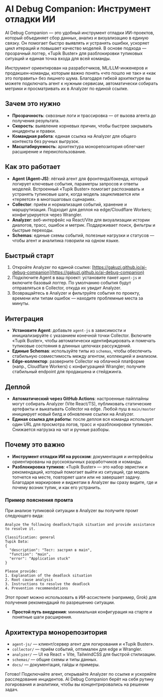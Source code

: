 # AI Debug Companion: Инструмент отладки ИИ

AI Debug Companion — это удобный инструмент отладки ИИ-проектов, который объединяет сбор данных, анализ и визуализацию в единую связку. Он помогает быстро выявлять и устранять ошибки, ускоряет цикл итераций и повышает качество моделей. В основе подхода — прозрачный логгер, «Tupik Buster» для разблокировки тупиковых ситуаций и единая точка входа для всей команды.

Инструмент ориентирован на разработчиков, ML/LLM-инженеров и продакшен-команды, которым важно понять «что пошло не так» и «как это поправить» без лишнего шума. Благодаря гибкой архитектуре вы можете подключать агент к нужным сервисам, автоматически собирать метрики и просматривать их в Analyzer по единой ссылке.

## Зачем это нужно
- **Прозрачность**: сквозные логи и трассировка — от вызова агента до получения результата.
- **Скорость**: выявление корневых причин, чтобы быстрее закрывать инциденты и правки.
- **Командная работа**: единая ссылка на Analyzer для общего контекста без ручных выгрузок.
- **Масштабируемость**: архитектура монорепозитория облегчает расширение и переиспользование.

## Как это работает
- **Agent (Agent-JS)**: лёгкий агент для фронтенда/бэкенда, который логирует ключевые события, параметры запросов и ответы моделей. Встроенный «Tupik Buster» помогает распознавать и устранять тупиковые шаги, когда модель зацикливается или «теряется» в многошаговых сценариях.
- **Collector**: приём и нормализация событий, хранение и маршрутизация. Подходит для деплоя на edge/Cloudflare Workers; конфигурируется через Wrangler.
- **Analyzer**: веб-интерфейс на React/Vite для визуализации истории диалогов, трасс, ошибок и метрик. Поддерживает поиск, фильтры и быстрые переходы.
- **Schemas**: единые схемы событий, полезные нагрузки и статусов — чтобы агент и аналитика говорили на одном языке.

## Быстрый старт
1. Откройте Analyzer по единой ссылке: [https://gakuzi.github.io/ai-debug-companion](https://gakuzi.github.io/ai-debug-companion)
2. Подключите Agent в ваш проект: установите пакет `agent-js` и включите базовый логгер. По умолчанию события будут отправляться в Collector, откуда их увидит Analyzer.
3. Возвращайтесь в Analyzer и фильтруйте события по проекту, времени или типам ошибок — находите проблемные места за минуты.

## Интеграция
- **Установите Agent**: добавьте `agent-js` в зависимости и инициализируйте с указанием конечной точки Collector. Включите «Tupik Buster», чтобы автоматически идентифицировать и помечать тупиковые состояния в длинных цепочках рассуждений.
- **Единые Schemas**: используйте типы из `schemas`, чтобы обеспечить стабильную совместимость между агентом, коллекцией и анализом.
- **Edge-коллектор**: разверните Collector на облачной платформе (напр., Cloudflare Workers) с конфигурацией Wrangler; получите стабильный endpoint для продакшена и стейджинга.

## Деплой
- **Автоматический через GitHub Actions**: настроенные пайплайны могут собирать Analyzer (Vite React/TS), публиковать статические артефакты и выкатывать Collector на edge. Любой пуш в `main/master` инициирует новый билд и обновление ссылки на Analyzer.
- **Единая ссылка для работы**: после деплоя вся команда использует один URL для просмотра логов, трасс и «разблокировки тупиков». Снижается нагрузка на чат и ручные разборы.

## Почему это важно
- **Инструмент отладки ИИ на русском**: документация и интерфейсы ориентированы на русскоязычных разработчиков и команды.
- **Разблокировка тупиков**: «Tupik Buster» — это набор эвристик и рекомендаций, который помогает выйти из ситуаций, где модель топчется на месте, повторяет шаги или не завершает задачу. Благодаря маркировке и виджетам в Analyzer вы сразу видите, где и почему возник тупик, и как его устранить.

### Пример пояснения промта

При анализе тупиковой ситуации в Analyzer вы получите промт следующего вида:

```
Analyze the following deadlock/tupik situation and provide assistance to resolve it.

Classification: general
Tupik Data:
{
  "description": "Тест: застрял в main",
  "function": "main",
  "error": "Application stuck"
}

Please provide:
1. Explanation of the deadlock situation
2. Root cause analysis
3. Instructions to resolve the deadlock
4. Prevention recommendations
```

Этот промт можно использовать в ИИ-ассистенте (например, Grok) для получения рекомендаций по разрешению ситуации.

- **Простой путь внедрения**: минимальная конфигурация на старте и понятные шаги расширения.

## Архитектура монорепозитория
- `agent-js/` — клиент/сервер агент для логирования и «Tupik Buster».
- `collector/` — приём событий, оптимален для edge и Wrangler.
- `analyzer/` — UI на React + Vite, TailwindCSS для быстрой стилизации.
- `schemas/` — общие схемы и типы данных.
- `docs/` — документация, гайды и примеры.

Готово! Подключайте агент, открывайте Analyzer по ссылке и ускоряйте расследование инцидентов. AI Debug Companion берёт на себя рутину логирования и аналитики, чтобы вы концентрировались на решении задач.

<!-- SEO: инструмент отладки ИИ на русском, разблокировка тупиков -->